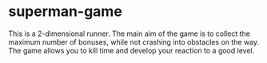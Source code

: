 # superman-game
This is a 2-dimensional runner. The main aim of the game is to collect the maximum number of bonuses, while not crashing into obstacles on the way. The game allows you to kill time and develop your reaction to a good level.
